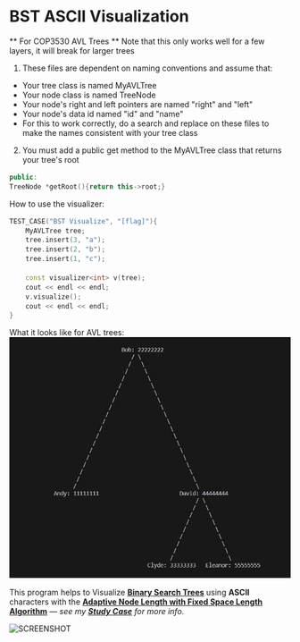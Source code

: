 # BST ASCII Visualization

** For COP3530 AVL Trees **
Note that this only works well for a few layers, it will break for larger trees
1. These files are dependent on naming conventions and assume that:
- Your tree class is named MyAVLTree
- Your node class is named TreeNode
- Your node's right and left pointers are named "right" and "left"
- Your node's data id named "id" and "name"
- For this to work correctly, do a search and replace on these files to make the names consistent with your tree class
2. You must add a public get method to the MyAVLTree class that returns your tree's root
```cpp
public:
TreeNode *getRoot(){return this->root;}
```

How to use the visualizer:
```cpp
TEST_CASE("BST Visualize", "[flag]"){
	MyAVLTree tree;
	tree.insert(3, "a");
	tree.insert(2, "b");
	tree.insert(1, "c");

	const visualizer<int> v(tree);
	cout << endl << endl;
	v.visualize();
	cout << endl << endl;
}
```
What it looks like for AVL trees:
![Alt text](Example.jpg?raw=true)

This program helps to Visualize [**Binary Search Trees**](https://en.wikipedia.org/wiki/Binary_search_tree) using **ASCII** characters with the [**Adaptive Node Length with Fixed Space Length Algorithm**](https://github.com/YoussefRaafatNasry/bst-ascii-visualization/blob/master/STUDY_CASE.md#iii-adaptive-node-length-with-fixed-space-length-algorithm) — _see my [**Study Case**](https://github.com/YoussefRaafatNasry/bst-ascii-visualization/blob/master/STUDY_CASE.md) for more info_.

![SCREENSHOT](https://user-images.githubusercontent.com/41103290/61507272-54fd4480-a9e5-11e9-90dd-3b7a20df2194.png)
